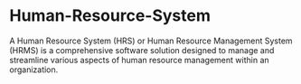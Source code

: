 # Human-Resource-System
 A Human Resource System (HRS) or Human Resource Management System (HRMS) is a comprehensive software solution designed to manage and streamline various aspects of human resource management within an organization. 
